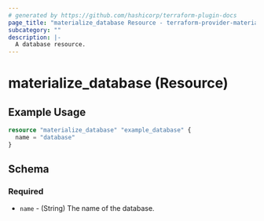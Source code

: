 ```yaml
---
# generated by https://github.com/hashicorp/terraform-plugin-docs
page_title: "materialize_database Resource - terraform-provider-materialize"
subcategory: ""
description: |-
  A database resource.
---
```


# materialize_database (Resource)


## Example Usage

```terraform
resource "materialize_database" "example_database" {
  name = "database"
}
```

## Schema

### Required

- `name` - (String) The name of the database.
